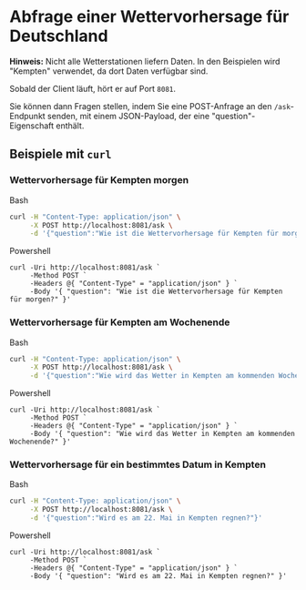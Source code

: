 # Abfrage einer Wettervorhersage für Deutschland

**Hinweis:** Nicht alle Wetterstationen liefern Daten. In den Beispielen wird "Kempten" verwendet, da dort Daten verfügbar sind.

Sobald der Client läuft, hört er auf Port `8081`.

Sie können dann Fragen stellen, indem Sie eine POST-Anfrage an den `/ask`-Endpunkt senden, mit einem JSON-Payload, der eine "question"-Eigenschaft enthält.

## Beispiele mit `curl`

### Wettervorhersage für Kempten morgen

Bash

```bash
curl -H "Content-Type: application/json" \
     -X POST http://localhost:8081/ask \
     -d '{"question":"Wie ist die Wettervorhersage für Kempten für morgen?"}'
```

Powershell

```shell
curl -Uri http://localhost:8081/ask `
     -Method POST `
     -Headers @{ "Content-Type" = "application/json" } `
     -Body '{ "question": "Wie ist die Wettervorhersage für Kempten für morgen?" }'
```

### Wettervorhersage für Kempten am Wochenende

Bash

```bash
curl -H "Content-Type: application/json" \
     -X POST http://localhost:8081/ask \
     -d '{"question":"Wie wird das Wetter in Kempten am kommenden Wochenende?"}'
```

Powershell

```shell
curl -Uri http://localhost:8081/ask `
     -Method POST `
     -Headers @{ "Content-Type" = "application/json" } `
     -Body '{ "question": "Wie wird das Wetter in Kempten am kommenden Wochenende?" }'
```

### Wettervorhersage für ein bestimmtes Datum in Kempten

Bash

```bash
curl -H "Content-Type: application/json" \
     -X POST http://localhost:8081/ask \
     -d '{"question":"Wird es am 22. Mai in Kempten regnen?"}'
```

Powershell

```shell
curl -Uri http://localhost:8081/ask `
     -Method POST `
     -Headers @{ "Content-Type" = "application/json" } `
     -Body '{ "question": "Wird es am 22. Mai in Kempten regnen?" }'
```
